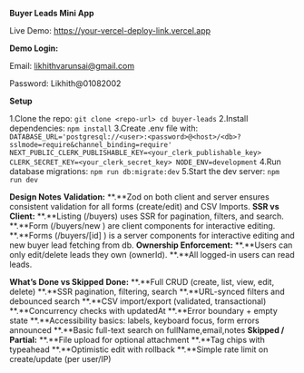**Buyer Leads Mini App**

Live Demo: https://your-vercel-deploy-link.vercel.app

**Demo Login:**

Email: likhithvarunsai@gmail.com

Password: Likhith@01082002

**Setup**

1.Clone the repo:
``
git clone <repo-url>
cd buyer-leads
``
2.Install dependencies:
``
npm install
``
3.Create .env file with:
``
DATABASE_URL='postgresql://<user>:<password>@<host>/<db>?sslmode=require&channel_binding=require'
NEXT_PUBLIC_CLERK_PUBLISHABLE_KEY=<your_clerk_publishable_key>
CLERK_SECRET_KEY=<your_clerk_secret_key>
NODE_ENV=development
``
4.Run database migrations:
``
npm run db:migrate:dev
``
5.Start the dev server:
``
npm run dev
``

**Design Notes**
**Validation:**
 **.**Zod on both client and server ensures consistent validation for all forms (create/edit) and CSV Imports.
**SSR vs Client:**
  **.**Listing (/buyers) uses SSR for pagination, filters, and search.
  **.**Form (/buyers/new ) are client components for interactive editing.
  **.**Forms (/buyers/[id] ) is a server components for interactive editing and new buyer lead fetching from db.
**Ownership Enforcement:**
**.**Users can only edit/delete leads they own (ownerId).
**.**All logged-in users can read leads.

**What’s Done vs Skipped**
**Done:**
**.**Full CRUD (create, list, view, edit, delete) 
**.**SSR pagination, filtering, search
**.**URL-synced filters and debounced search
**.**CSV import/export (validated, transactional)
**.**Concurrency checks with updatedAt
**.**Error boundary + empty state
**.**Accessibility basics: labels, keyboard focus, form errors announced
**.**Basic full-text search on fullName,email,notes 
**Skipped / Partial:**
**.**File upload for optional attachment
**.**Tag chips with typeahead
**.**Optimistic edit with rollback
**.**Simple rate limit on create/update (per user/IP)


